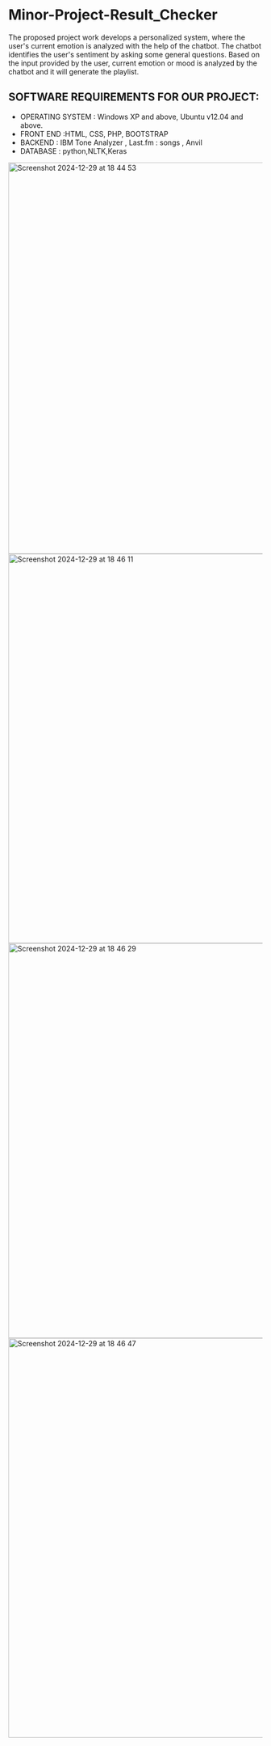# Minor-Project-Result_Checker

The proposed project work develops a personalized system, where the user's current
emotion is analyzed with the help of the chatbot. The chatbot identifies the user's
sentiment by asking some general questions. Based on the input provided by the user,
current emotion or mood is analyzed by the chatbot and it will generate the playlist.

## SOFTWARE REQUIREMENTS FOR OUR PROJECT:

- OPERATING SYSTEM : Windows XP and above, Ubuntu v12.04 and above.
- FRONT END :HTML, CSS, PHP, BOOTSTRAP
- BACKEND : IBM Tone Analyzer , Last.fm : songs , Anvil
- DATABASE : python,NLTK,Keras

<img width="774" alt="Screenshot 2024-12-29 at 18 44 53" src="https://github.com/user-attachments/assets/94df12e1-4ba9-49bc-8165-7cb874da5a2a" />

<img width="770" alt="Screenshot 2024-12-29 at 18 46 11" src="https://github.com/user-attachments/assets/8167eb93-790a-435b-87a7-fab32ee28b59" />

<img width="781" alt="Screenshot 2024-12-29 at 18 46 29" src="https://github.com/user-attachments/assets/e542312b-c081-4d95-8142-ae887ffec2ae" />

<img width="790" alt="Screenshot 2024-12-29 at 18 46 47" src="https://github.com/user-attachments/assets/84121ffd-2002-470d-8f38-22582a3c8ba6" />
